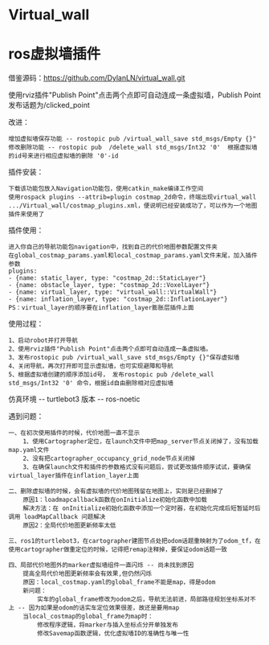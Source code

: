 # Virtual_wall
# ros虚拟墙插件

借鉴源码：https://github.com/DylanLN/virtual_wall.git

使用rviz插件"Publish Point"点击两个点即可自动连成一条虚拟墙，Publish Point发布话题为/clicked_point

改进：

    增加虚拟墙保存功能 -- rostopic pub /virtual_wall_save std_msgs/Empty {}"
    修改删除功能 -- rostopic pub  /delete_wall std_msgs/Int32 '0'  根据虚拟墙的id号来进行相应虚拟墙的删除 '0'-id

插件安装：

    下载该功能包放入Navigation功能包，使用catkin_make编译工作空间
    使用rospack plugins --attrib=plugin costmap_2d命令，终端出现virtual_wall .../Virtual_wall/costmap_plugins.xml，便说明已经安装成功了，可以作为一个地图插件来使用了

插件使用：

    进入你自己的导航功能包navigation中，找到自己的代价地图参数配置文件夹
    在global_costmap_params.yaml和local_costmap_params.yaml文件末尾，加入插件参数
    plugins:
    - {name: static_layer, type: "costmap_2d::StaticLayer"}
    - {name: obstacle_layer, type: "costmap_2d::VoxelLayer"}
    - {name: virtual_layer, type: "virtual_wall::VirtualWall"}
    - {name: inflation_layer, type: "costmap_2d::InflationLayer"}
    PS：virtual_layer的顺序要在inflation_layer膨胀层插件上面

使用过程：

    1、启动robot并打开导航
    2、使用rviz插件"Publish Point"点击两个点即可自动连成一条虚拟墙。
    3、发布rostopic pub /virtual_wall_save std_msgs/Empty {}"保存虚拟墙
    4、关闭导航，再次打开即可显示虚拟墙，也可实现避障和导航
    5、根据虚拟墙创建的顺序添加id号， 发布rostopic pub /delete_wall std_msgs/Int32 '0' 命令，根据id自由删除相对应虚拟墙 

仿真环境 -- turtlebot3 
版本 -- ros-noetic

遇到问题：

    一、在初次使用插件的时候，代价地图一直不显示
        1、使用Cartographer定位，在launch文件中把map_server节点关闭掉了，没有加载map.yaml文件
        2、没有把cartographer_occupancy_grid_node节点关闭掉
        3、在确保launch文件和插件的参数格式没有问题后，尝试更改插件顺序试试，要确保virtual_layer插件在inflation_layer上面

    二、删除虚拟墙的时候，会有虚拟墙的代价地图残留在地图上，实则是已经删掉了
        原因1：loadmapcallback函数在onInitialize初始化函数中加载
        解决方法：在 onInitialize初始化函数中添加一个定时器，在初始化完成后短暂延时后调用 loadMapCallback 问题解决
        原因2：全局代价地图更新频率太低

    三、ros1的turtlebot3，在cartographer建图节点处把odom话题重映射为了odom_tf，在使用cartographer做重定位的时候，记得把remap注释掉，要保证odom话题一致

    四、局部代价地图外的marker虚拟墙组件一直闪烁 -- 尚未找到原因
        提高全局代价地图更新频率会有效果,但仍然闪烁 
        原因：local_costmap.yaml的global_frame不能是map，得是odom
        新问题：
            实车的global_frame修改为odom之后，导航无法前进，局部路径规划坐标系对不上 -- 因为如果是odom的话实车定位效果很差，故还是要用map
        当local_costmap的global_frame为map时：
            修改程序逻辑，将marker与插入坐标点分开单独发布
            修改Savemap函数逻辑，优化虚拟墙ID的准确性与唯一性

